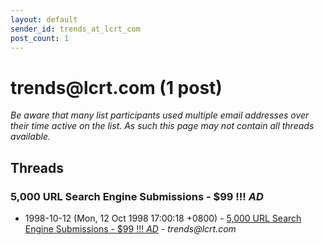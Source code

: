 ```yaml
---
layout: default
sender_id: trends_at_lcrt_com
post_count: 1
---
```


# trends<span>@</span>lcrt.com (1 post)

_Be aware that many list participants used multiple email addresses over their time active on the list. As such this page may not contain all threads available._

## Threads

### 5,000 URL Search Engine Submissions - $99 !!! *AD*
+ 1998-10-12 (Mon, 12 Oct 1998 17:00:18 +0800) - [5,000 URL Search Engine Submissions - $99 !!! *AD*](/archive/1998/10/6a74e1d87d8ff3be484b9a81603500404c426a5f4e0c6cebcff007189811867d) - _trends@lcrt.com_


